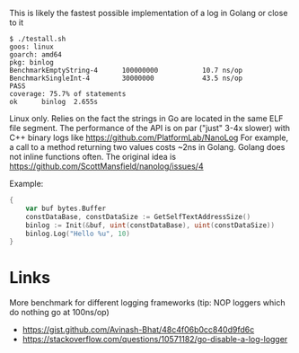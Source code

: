 
This is likely the fastest possible implementation of a log in Golang or close to it


	$ ./testall.sh 
	goos: linux
	goarch: amd64
	pkg: binlog
	BenchmarkEmptyString-4   	100000000	        10.7 ns/op
	BenchmarkSingleInt-4     	30000000	        43.5 ns/op
	PASS
	coverage: 75.7% of statements
	ok  	binlog	2.655s
	
	
Linux only. Relies on the fact the strings in Go are located in the same ELF file segment. 
The performance of the API is on par ("just" 3-4x slower) with C++ binary logs like https://github.com/PlatformLab/NanoLog
For example, a call to a method returning two values costs ~2ns in Golang. Golang does not inline functions often. 
The original idea is https://github.com/ScottMansfield/nanolog/issues/4

Example:

```Go
{
	var buf bytes.Buffer
	constDataBase, constDataSize := GetSelfTextAddressSize()
	binlog := Init(&buf, uint(constDataBase), uint(constDataSize))
	binlog.Log("Hello %u", 10)
}
```

# Links

More benchmark for different logging frameworks (tip: NOP loggers which do nothing go at 100ns/op)

* https://gist.github.com/Avinash-Bhat/48c4f06b0cc840d9fd6c
* https://stackoverflow.com/questions/10571182/go-disable-a-log-logger
